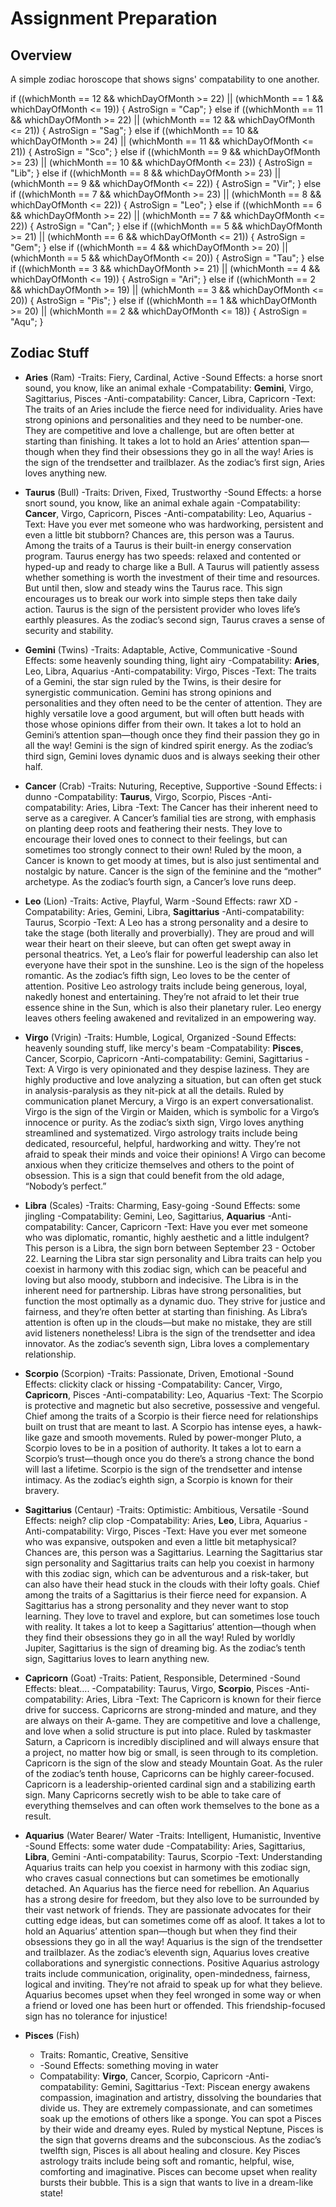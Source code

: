 # Assignment Preparation

## Overview

A simple zodiac horoscope that shows signs' compatability to one another.

if ((whichMonth == 12 && whichDayOfMonth >= 22) || (whichMonth == 1 && whichDayOfMonth <= 19)) {
  AstroSign = "Cap";
} else if ((whichMonth == 11 && whichDayOfMonth >= 22) || (whichMonth == 12 && whichDayOfMonth <= 21)) {
  AstroSign = "Sag";
} else if ((whichMonth == 10 && whichDayOfMonth >= 24) || (whichMonth == 11 && whichDayOfMonth <= 21)) {
  AstroSign = "Sco";
} else if ((whichMonth == 9 && whichDayOfMonth >= 23) || (whichMonth == 10 && whichDayOfMonth <= 23)) {
  AstroSign = "Lib";
} else if ((whichMonth == 8 && whichDayOfMonth >= 23) || (whichMonth == 9 && whichDayOfMonth <= 22)) {
  AstroSign = "Vir";
} else if ((whichMonth == 7 && whichDayOfMonth >= 23) || (whichMonth == 8 && whichDayOfMonth <= 22)) {
  AstroSign = "Leo";
} else if ((whichMonth == 6 && whichDayOfMonth >= 22) || (whichMonth == 7 && whichDayOfMonth <= 22)) {
  AstroSign = "Can";
} else if ((whichMonth == 5 && whichDayOfMonth >= 21) || (whichMonth == 6 && whichDayOfMonth <= 21)) {
  AstroSign = "Gem";
} else if ((whichMonth == 4 && whichDayOfMonth >= 20) || (whichMonth == 5 && whichDayOfMonth <= 20)) {
  AstroSign = "Tau";
} else if ((whichMonth == 3 && whichDayOfMonth >= 21) || (whichMonth == 4 && whichDayOfMonth <= 19)) {
  AstroSign = "Ari";
} else if ((whichMonth == 2 && whichDayOfMonth >= 19) || (whichMonth == 3 && whichDayOfMonth <= 20)) {
  AstroSign = "Pis";
} else if ((whichMonth == 1 && whichDayOfMonth >= 20) || (whichMonth == 2 && whichDayOfMonth <= 18)) {
  AstroSign = "Aqu";
}

## Zodiac Stuff

- **Aries** (Ram)
  -Traits: Fiery, Cardinal, Active
  -Sound Effects: a horse snort sound, you know, like an animal exhale
  -Compatability: **Gemini**, Virgo, Sagittarius, Pisces
  -Anti-compatability: Cancer, Libra, Capricorn
  -Text: The traits of an Aries include the fierce need for individuality. Aries have strong opinions and personalities and they need to be number-one. They are competitive and love a challenge, but are often better at starting than finishing. It takes a lot to hold an Aries’ attention span—though when they find their obsessions they go in all the way! Aries is the sign of the trendsetter and trailblazer. As the zodiac’s first sign, Aries loves anything new.

- **Taurus** (Bull)
   -Traits: Driven, Fixed, Trustworthy
   -Sound Effects: a horse snort sound, you know, like an animal exhale again
   -Compatability: **Cancer**, Virgo, Capricorn, Pisces
   -Anti-compatability: Leo, Aquarius
   -Text: Have you ever met someone who was hardworking, persistent and even a little bit stubborn? Chances are, this person was a Taurus. Among the traits of a Taurus is their built-in energy conservation program. Taurus energy has two speeds: relaxed and contented or hyped-up and ready to charge like a Bull. A Taurus will patiently assess whether something is worth the investment of their time and resources. But until then, slow and steady wins the Taurus race. This sign encourages us to break our work into simple steps then take daily action. Taurus is the sign of the persistent provider who loves life’s earthly pleasures. As the zodiac’s second sign, Taurus craves a sense of security and stability.

- **Gemini** (Twins)
  -Traits: Adaptable, Active, Communicative
  -Sound Effects: some heavenly sounding thing, light airy
  -Compatability: **Aries**, Leo, Libra, Aquarius
  -Anti-compatability: Virgo, Pisces
  -Text: The traits of a Gemini, the star sign ruled by the Twins, is their desire for synergistic communication. Gemini has strong opinions and personalities and they often need to be the center of attention. They are highly versatile love a good argument, but will often butt heads with those whose opinions differ from their own. It takes a lot to hold an Gemini’s attention span—though once they find their passion they go in all the way! Gemini is the sign of kindred spirit energy. As the zodiac’s third sign, Gemini loves dynamic duos and is always seeking their other half.

- **Cancer** (Crab)
  -Traits: Nuturing, Receptive, Supportive
  -Sound Effects: i dunno
  -Compatability: **Taurus**, Virgo, Scorpio, Pisces
  -Anti-compatability: Aries, Libra
  -Text: The Cancer has their inherent need to serve as a caregiver. A Cancer’s familial ties are strong, with emphasis on planting deep roots and feathering their nests. They love to encourage their loved ones to connect to their feelings, but can sometimes too strongly connect to their own! Ruled by the moon, a Cancer is known to get moody at times, but is also just sentimental and nostalgic by nature. Cancer is the sign of the feminine and the “mother” archetype. As the zodiac’s fourth sign, a Cancer’s love runs deep.

- **Leo** (Lion)
  -Traits: Active, Playful, Warm
  -Sound Effects: rawr XD
  -Compatability: Aries, Gemini, Libra, **Sagittarius**
  -Anti-compatability: Taurus, Scorpio
  -Text: A Leo has a strong personality and a desire to take the stage (both literally and proverbially). They are proud and will wear their heart on their sleeve, but can often get swept away in personal theatrics. Yet, a Leo’s flair for powerful leadership can also let everyone have their spot in the sunshine. Leo is the sign of the hopeless romantic. As the zodiac’s fifth sign, Leo loves to be the center of attention. Positive Leo astrology traits include being generous, loyal, nakedly honest and entertaining. They’re not afraid to let their true essence shine in the Sun, which is also their planetary ruler. Leo energy leaves others feeling awakened and revitalized in an empowering way.

- **Virgo** (Vrigin)
  -Traits: Humble, Logical, Organized
  -Sound Effects: heavenly sounding stuff, like mercy's beam
  -Compatability: **Pisces**, Cancer, Scorpio, Capricorn
  -Anti-compatability: Gemini, Sagittarius
  -Text: A Virgo is very opinionated and they despise laziness. They are highly productive and love analyzing a situation, but can often get stuck in analysis-paralysis as they nit-pick at all the details. Ruled by communication planet Mercury, a Virgo is an expert conversationalist. Virgo is the sign of the Virgin or Maiden, which is symbolic for a Virgo’s innocence or purity. As the zodiac’s sixth sign, Virgo loves anything streamlined and systematized. Virgo astrology traits include being dedicated, resourceful, helpful, hardworking and witty. They’re not afraid to speak their minds and voice their opinions! A Virgo can become anxious when they criticize themselves and others to the point of obsession. This is a sign that could benefit from the old adage, “Nobody’s perfect.”

- **Libra** (Scales)
  -Traits: Charming, Easy-going
  -Sound Effects: some jingling
  -Compatability: Gemini, Leo, Sagittarius, **Aquarius**
  -Anti-compatability: Cancer, Capricorn
  -Text: Have you ever met someone who was diplomatic, romantic, highly aesthetic and a little indulgent? This person is a Libra, the sign born between September 23 - October 22. Learning the Libra star sign personality and Libra traits can help you coexist in harmony with this zodiac sign, which can be peaceful and loving but also moody, stubborn and indecisive. The Libra is in the inherent need for partnership. Libras have strong personalities, but function the most optimally as a dynamic duo. They strive for justice and fairness, and they’re often better at starting than finishing. As Libra’s attention is often up in the clouds—but make no mistake, they are still avid listeners nonetheless! Libra is the sign of the trendsetter and idea innovator. As the zodiac’s seventh sign, Libra loves a complementary relationship.

- **Scorpio** (Scorpion)
  -Traits: Passionate, Driven, Emotional
  -Sound Effects: clickity clack or hissing
  -Compatability: Cancer, Virgo, **Capricorn**, Pisces
  -Anti-compatability: Leo, Aquarius
  -Text: The Scorpio is protective and magnetic but also secretive, possessive and vengeful. Chief among the traits of a Scorpio is their fierce need for relationships built on trust that are meant to last. A Scorpio has intense eyes, a hawk-like gaze and smooth movements. Ruled by power-monger Pluto, a Scorpio loves to be in a position of authority. It takes a lot to earn a Scorpio’s trust—though once you do there’s a strong chance the bond will last a lifetime. Scorpio is the sign of the trendsetter and intense intimacy. As the zodiac’s eighth sign, a Scorpio is known for their bravery.

- **Sagittarius** (Centaur)
  -Traits: Optimistic: Ambitious, Versatile
  -Sound Effects: neigh? clip clop
  -Compatability: Aries, **Leo**, Libra, Aquarius
  -Anti-compatability: Virgo, Pisces
  -Text: Have you ever met someone who was expansive, outspoken and even a little bit metaphysical? Chances are, this person was a Sagittarius. Learning the Sagittarius star sign personality and Sagittarius traits can help you coexist in harmony with this zodiac sign, which can be adventurous and a risk-taker, but can also have their head stuck in the clouds with their lofty goals. Chief among the traits of a Sagittarius is their fierce need for expansion. A Sagittarius has a strong personality and they never want to stop learning. They love to travel and explore, but can sometimes lose touch with reality. It takes a lot to keep a Sagittarius’ attention—though when they find their obsessions they go in all the way! Ruled by worldly Jupiter, Sagittarius is the sign of dreaming big. As the zodiac’s tenth sign, Sagittarius loves to learn anything new.

- **Capricorn** (Goat)
  -Traits: Patient, Responsible, Determined
  -Sound Effects: bleat....
  -Compatability: Taurus, Virgo, **Scorpio**, Pisces
  -Anti-compatability: Aries, Libra
  -Text: The Capricorn is known for their fierce drive for success. Capricorns are strong-minded and mature, and they are always on their A-game. They are competitive and love a challenge, and love when a solid structure is put into place. Ruled by taskmaster Saturn, a Capricorn is incredibly disciplined and will always ensure that a project, no matter how big or small, is seen through to its completion. Capricorn is the sign of the slow and steady Mountain Goat. As the ruler of the zodiac’s tenth house, Capricorns can be highly career-focused. Capricorn is a leadership-oriented cardinal sign and a stabilizing earth sign. Many Capricorns secretly wish to be able to take care of everything themselves and can often work themselves to the bone as a result.

- **Aquarius** (Water Bearer/ Water
  -Traits: Intelligent, Humanistic, Inventive
  -Sound Effects: some water dude
  -Compatability: Aries, Sagittarius, **Libra**, Gemini
  -Anti-compatability: Taurus, Scorpio
  -Text: Understanding Aquarius traits can help you coexist in harmony with this zodiac sign, who craves casual connections but can sometimes be emotionally detached. An Aquarius has the fierce need for rebellion. An Aquarius has a strong desire for freedom, but they also love to be surrounded by their vast network of friends. They are passionate advocates for their cutting edge ideas, but can sometimes come off as aloof. It takes a lot to hold an Aquarius’ attention span—though but when they find their obsessions they go in all the way! Aquarius is the sign of the trendsetter and trailblazer. As the zodiac’s eleventh sign, Aquarius loves creative collaborations and synergistic connections. Positive Aquarius astrology traits include communication, originality, open-mindedness, fairness, logical and inviting. They’re not afraid to speak up for what they believe. Aquarius becomes upset when they feel wronged in some way or when a friend or loved one has been hurt or offended. This friendship-focused sign has no tolerance for injustice!

- **Pisces** (Fish)
  - Traits: Romantic, Creative, Sensitive
  - -Sound Effects: something moving in water
  - Compatability: **Virgo**, Cancer, Scorpio, Capricorn
  -Anti-compatability: Gemini, Sagittarius
  -Text: Piscean energy awakens compassion, imagination and artistry, dissolving the boundaries that divide us. They are extremely compassionate, and can sometimes soak up the emotions of others like a sponge. You can spot a Pisces by their wide and dreamy eyes. Ruled by mystical Neptune, Pisces is the sign that governs dreams and the subconscious. As the zodiac’s twelfth sign, Pisces is all about healing and closure. Key Pisces astrology traits include being soft and romantic, helpful, wise, comforting and imaginative. Pisces can become upset when reality bursts their bubble. This is a sign that wants to live in a dream-like state!
